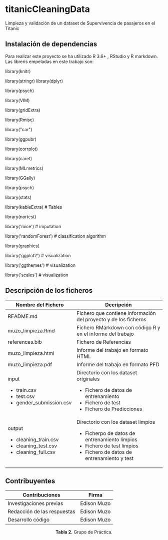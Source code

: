 # titanicCleaningData

Limpieza y validación de un dataset de Supervivencia de pasajeros en el Titanic

## Instalación de dependencias
Para realizar este proyecto se ha utilizado R 3.6+ , RStudio y R markdown.
Las libreris empeladas en este trabajo son:

library(knitr)

library(stringr)
library(dplyr)

library(psych)

library(VIM)

library(gridExtra)

library(Rmisc)

library("car")

library(ggpubr)

library(corrplot)

library(caret)

library(MLmetrics)

library(GGally)

library(psych)

library(stats)

library(kableExtra) # Tables

library(nortest)

library('mice') # imputation

library('randomForest') # classification algorithm

library(graphics)

library('ggplot2') # visualization

library('ggthemes') # visualization

library('scales') # visualization


## Descripción de los ficheros
| Nombre del Fichero | Decripción |
|--------------------|------------|
| README.md	| Fichero que contiene información del proyecto y de los ficheros|
| muzo_limpieza.Rmd  | Fichero RMarkdown con código R y en el informe del trabajo |
| references.bib	   | Fichero de Referencias |
| muzo_limpieza.html	| Informe del trabajo en formato HTML |
| muzo_limpieza.pdf	| Informe del trabajo en formato PFD |
| input <ul><li>train.csv</il><li>test.csv</il><li>gender_submission.csv</il></ul>| Directorio con los dataset originales <ul><li>Fichero de datos de entrenamiento</il><li>Fichero de test</il><li>Fichero de Predicciones</il></ul>|
| output <ul><li>cleaning_train.csv</il><li>cleaning_test.csv</il><li>cleaning_full.csv</il></ul> | Directorio con los dataset limpios <ul><li>Ficherpo de datos de entrenamiento limpios</il><li>Fichero de test limpios</il><li>Fichero de datos de entrenamiento y test</il></ul>||

## Contribuyentes

| Contribuciones              | Firma                      |
|-----------------------------|----------------------------|
| Investigaciones previas     | Edison Muzo                |
| Redacción de las respuestas | Edison Muzo                |
| Desarrollo código           | Edison Muzo                |
<p align="center">
   <b>Tabla 2.</b> Grupo de Práctica.
</p>
